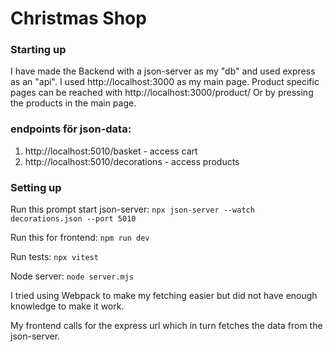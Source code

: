 # Christmas Shop

### Starting up

I have made the Backend with a json-server as my "db" and used express as an "api".
I used http://localhost:3000 as my main page.
Product specific pages can be reached with http://localhost:3000/product/<id>
Or by pressing the products in the main page.

### endpoints för json-data:

1. http://localhost:5010/basket - access cart
2. http://localhost:5010/decorations - access products

### Setting up

Run this prompt start json-server:
`npx json-server --watch decorations.json --port 5010`

Run this for frontend:
`npm run dev `

Run tests:
`npx vitest`

Node server:
`node server.mjs`

I tried using Webpack to make my fetching easier but did not have enough knowledge to make it work.

My frontend calls for the express url which in turn fetches the data from the json-server.
